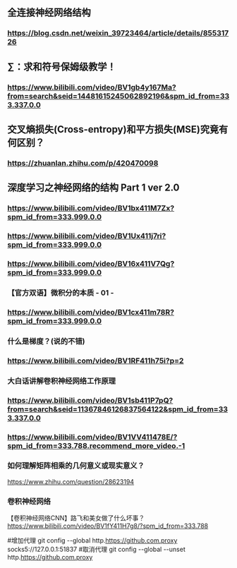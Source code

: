 
## 全连接神经网络结构
### https://blog.csdn.net/weixin_39723464/article/details/85531726   

## ∑：求和符号保姆级教学！
### https://www.bilibili.com/video/BV1gb4y167Ma?from=search&seid=14481615245062892196&spm_id_from=333.337.0.0

## 交叉熵损失(Cross-entropy)和平方损失(MSE)究竟有何区别？
### https://zhuanlan.zhihu.com/p/420470098

## 深度学习之神经网络的结构 Part 1 ver 2.0
### https://www.bilibili.com/video/BV1bx411M7Zx?spm_id_from=333.999.0.0
### https://www.bilibili.com/video/BV1Ux411j7ri?spm_id_from=333.999.0.0
### https://www.bilibili.com/video/BV16x411V7Qg?spm_id_from=333.999.0.0

### 【官方双语】微积分的本质 - 01 -
### https://www.bilibili.com/video/BV1cx411m78R?spm_id_from=333.999.0.0

### 什么是梯度？(说的不错)
### https://www.bilibili.com/video/BV1RF411h75i?p=2


### 大白话讲解卷积神经网络工作原理
### https://www.bilibili.com/video/BV1sb411P7pQ?from=search&seid=11367846126837564122&spm_id_from=333.337.0.0
### https://www.bilibili.com/video/BV1VV411478E/?spm_id_from=333.788.recommend_more_video.-1


### 如何理解矩阵相乘的几何意义或现实意义？
https://www.zhihu.com/question/28623194


### 卷积神经网络
【卷积神经网络CNN】路飞和美女做了什么坏事？
https://www.bilibili.com/video/BV1fY411H7g8/?spm_id_from=333.788


#增加代理
git config --global http.https://github.com.proxy socks5://127.0.0.1:51837
#取消代理
git config --global --unset http.https://github.com.proxy